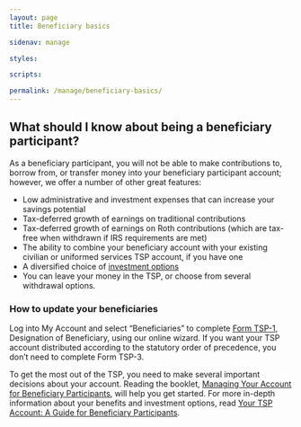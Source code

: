 ```yaml
---
layout: page
title: Beneficiary basics

sidenav: manage

styles:

scripts:

permalink: /manage/beneficiary-basics/
---
```

<h2>What should I know about being a beneficiary participant?</h2>

<p>As a beneficiary participant, you will not be able to make contributions to, borrow from, or transfer money into your beneficiary participant account; however, we offer a number of other great features:</p>

<ul>
  <li>Low administrative and investment expenses that can increase your savings potential</li>
  <li>Tax-deferred growth of earnings on traditional contributions </li>
  <li>Tax-deferred growth of earnings on Roth contributions (which are tax-free when withdrawn if IRS requirements are met) </li>
  <li>The ability to combine your beneficiary account with your existing civilian or uniformed services TSP account, if you have one </li>
  <li>A diversified choice of <a href="javascript:void(0)">investment options</a></li>
  <li>You can leave your money in the TSP, or choose from several withdrawal options.</li>
</ul>

<div class="usa-alert usa-alert-info" >
  <div class="usa-alert-body"><h3 class="usa-alert-heading">How to update your beneficiaries</h3>
  <p class="usa-alert-text">Log into My Account and select “Beneficiaries” to complete <a href="">Form TSP-1</a>, <span class="italic">Designation of Beneficiary</span>, using our online wizard. If you want your TSP account distributed according to the <span data-term="statutory order of precedence" class="js-glossary-toggle term term-end">statutory order of precedence</span>, you don’t need to complete Form TSP-3.</p>
  </div>
</div>

To get the most out of the TSP, you need to make several important decisions about your account. Reading the booklet, <a href="/PDF/forms/tspbk32.pdf" class="pdfLink" title="PDF file opens in new tab"><span class="italic">Managing Your Account for Beneficiary Participants</span></a>, will help you get started. For more in-depth information about your benefits and investment options, read <a href="/PDF/forms/tspbk33.pdf" class="pdfLink" title="PDF file opens in new tab"><span class="italic">Your TSP Account: A Guide for Beneficiary Participants</span></a>.
<!-- CONTENT END -->
